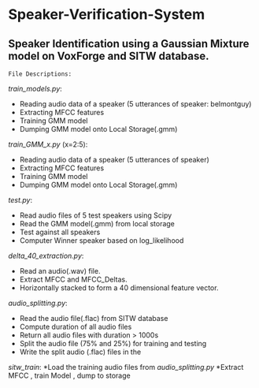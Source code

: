# Speaker-Verification-System
## Speaker Identification using a Gaussian Mixture model on VoxForge and SITW database.

	File Descriptions:
*train_models.py*:  
* Reading audio data of a speaker (5 utterances of speaker: belmontguy) 	
* Extracting MFCC features 
* Training GMM model
* Dumping GMM model onto Local Storage(.gmm)

*train_GMM_x.py* (x=2:5):  
* Reading audio data of a speaker (5 utterances of speaker) 	
* Extracting MFCC features 
* Training GMM model
* Dumping GMM model onto Local Storage(.gmm)

*test.py*:
* Read audio files of 5 test speakers using Scipy
* Read the GMM model(.gmm) from local storage  
* Test against all speakers 
* Computer Winner speaker based on log_likelihood

*delta_40_extraction.py*:
* Read an audio(.wav) file. 
* Extract MFCC and MFCC_Deltas.
* Horizontally stacked to form a 40 dimensional feature vector.

*audio_splitting.py*:
* Read the audio file(.flac) from SITW database
* Compute duration of all audio files
* Return all audio files with duration > 1000s
* Split the audio file (75% and 25%) for training and testing
* Write the split audio (.flac) files in the

*sitw_train*:
*Load the training audio files from *audio_splitting.py*
*Extract MFCC , train Model , dump to storage


